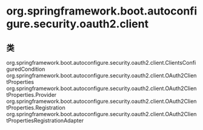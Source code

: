 # org.springframework.boot.autoconfigure.security.oauth2.client

## 类

org.springframework.boot.autoconfigure.security.oauth2.client.ClientsConfiguredCondition
org.springframework.boot.autoconfigure.security.oauth2.client.OAuth2ClientProperties
org.springframework.boot.autoconfigure.security.oauth2.client.OAuth2ClientProperties.Provider
org.springframework.boot.autoconfigure.security.oauth2.client.OAuth2ClientProperties.Registration
org.springframework.boot.autoconfigure.security.oauth2.client.OAuth2ClientPropertiesRegistrationAdapter




